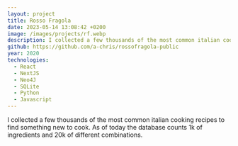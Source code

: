 ```yaml
---
layout: project
title: Rosso Fragola
date: 2023-05-14 13:08:42 +0200
image: /images/projects/rf.webp
description: I collected a few thousands of the most common italian cooking recipes to find something new to cook. As of today the database counts 1k of ingredients and 20k of different combinations.
github: https://github.com/a-chris/rossofragola-public
year: 2020
technologies:
  - React
  - NextJS
  - Neo4J
  - SQLite
  - Python
  - Javascript
---
```


I collected a few thousands of the most common italian cooking recipes to find something new to cook. As of today the database counts 1k of ingredients and 20k of different combinations.
